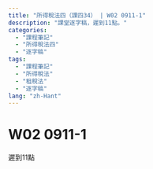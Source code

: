 ```yaml
---
title: "所得稅法四（課四34） | W02 0911-1"
description: "課堂逐字稿，遲到11點。"
categories:
  - "課程筆記"
  - "所得稅法四"
  - "逐字稿"
tags:
  - "課程筆記"
  - "所得稅法"
  - "租稅法"
  - "逐字稿"
lang: "zh-Hant"
---
```


# W02 0911-1

遲到11點


<!-- 


法規名稱：	中華民國憲法 EN
法規類別：	憲法
※如已配合行政院組織改造，公告變更管轄或停止辦理業務之法規條文，請詳見沿革
第 143 條
第1項：中華民國領土內之土地屬於國民全體。人民依法取得之土地所有權，應受法律之保障與限制。私有土地應照價納稅，政府並得照價收買。
第2項：附著於土地之礦，及經濟上可供公眾利用之天然力，屬於國家所有，不因人民取得土地所有權而受影響。
第3項：土地價值非因施以勞力資本而增加者，應由國家徵收土地增值稅，歸人民共享之。
第4項：國家對於土地之分配與整理，應以扶植自耕農及自行使用土地人為原則，並規定其適當經營之面積。


 -->


<!-- 

德國民法的價值決定：房地合一，房屋是土地的重要組成部分

所謂重要組成部分，並非因其「價值」，而是因其：非毀損滅失不得分離

 -->


<!-- 



立法者的價值決定，可以，但是要說明理由，不可以恣意（立法理由寫：黨團協商通過。師：這是密室交易嗎？立法者恣意的區別對待，並非「理由」）

1. 





 -->


<!-- 

《所得稅法》中，土地免課所得稅，並非「稅捐優惠」，而是「分離課稅」



 -->


<!-- 

重要成分跟哪些非重要的成分尤其是房屋 各位在學民房的時候房屋裡面 你可能蓋那個整個烤漆你在外面做油漆的 那個叫重要成分結果你房屋上面裝一個可以被拆卸下來的比如說你是作為居住的住宅使用的話你裡面應該會需要一些所謂的那個儲碼 扣痕的那些設備你需要有這個東西，可以被簡單拆卸下來的時候不需要改編起物理上的性質就可以將其分離掉這個我們就把它叫做非重要的成分我就花了許多時間去跟各位講這件事情民法的價值決定我們的稅法的價值決定也就是稅捐立法者如何面對不動產課稅一樣 我們也是跟民法一樣的價值決定我們的不動產的財產稅我們的房屋跟土地是分開課稅房屋跟土地是分開來的所以我們有房屋稅我們有土地稅這個就是一個價值決定這個價值決定在德國聯邦憲法委員會在做平等原則審查的時候這個叫做價值要有連貫性你不能隨便跳動就是說你前面這樣分開後面就決定又合在一起可以 但是你總是要說一個正當理由這樣各位聽得懂嗎你前後做法不一樣比如說我今天開始昨天上課的時候我跟各位同學講今天只要大家來有考試一律80分結果下一次老師覺得我這樣不對我看各位同學看起來沒有很認真的樣子好 我們就看考試的時候如果你有寫我給你60分沒有的話就給你不及格同學們你就會質疑說柯老師你怎麼講話前後不一樣你明明上一次禮拜的時候就說你只要來參加考試一律80分結果現在又跟我講說你可能會當掉我你總是要給我說個理由說個理由要有正當理由纔可以吧我說老師我不說我心情不好所以我就可以用這種方式當然不行立法者總要說一個理由你告訴我你前面房地分立的價值決定跟現在房地合一的價值決定這個都是立法者應該要說明的對吧你沒說明沒說明當然不代表你沒有正當理由不過你的說明不清楚基本上我就會從你的立法理由裡面去看你到底有沒有正常的去說明講白一點之後你今天在做憲法審查的時候其實就是要看立法理由所以我們之後會跟各位去談我們在稅法的立法裡面很多喬文他的立法理由你知道他怎麼寫嗎按照黨團協商條文通過按照國民黨團建議條文通過這個在我來看你不要讓我當大法官你讓我大法官就是告訴我一件事你這個沒有正當理由所以他們最好我也不會去拿這個就叫做制裔就是立法者不是最大立法者你今天告訴我價值決定轉換的時候你也要有一個正當理由說明你連立法理由好歹說個像樣的理由你都懶得說就直接寫一句話按照黨團協商條文通過或者是按照某一個黨建議的條文通過這個不叫理由那個叫結論對嗎司法院大法官可不可以審查這個當然可以你再怎麼尊重立法行程你也不能隨便這樣亂搞這個叫立法程序這個最基本的說理的道理而已所以立法程序重不重要當然重要我們今天不是因為我們學風法我們就認為說程序上這個是一個很簡單的立法者不代表它最大立法者當然要遵守憲法上的基本價值這個價值就是你前面做了一個房地分立的價值決定到你後來你105年你要做一個房地合一的價值決定你要說理當然我如果給各位說理我真的會給各位說理就是說房地合一來計價這個是交易實務的常態對嗎你去買房子的時候難道你去買房子通常就說你看一看這房子不錯喔請問多少錢跟你講一坪多少如果到時候因為他在講這個一坪只是算房屋裡面的土地沒算要另外再付錢當然這個就會有你就會講一件事情就是說房地合一交易這個基本上是常態我們只是為了在民法上為了要遞解因為民法做了一個價值決定就是房地分立所以我們在司法契約上我們就一定要訂兩份契約書德國不用因為房屋本來就從物理上不可能從土地分離除非你將來有辦法再計算房屋蓋一個空中樓格跟土地完全分離不然的話房地合一纔是正確的一個立法者的價值決定我們過去的價值決定基本上是錯誤的就這樣而已好我們來看一下我們房地的稅法的立法由於我們從不動產的財產稅一樣它還是房地分立然後到所得稅一樣它還是房地分立所以房屋課財產交易所得因為房屋不是土地所以我們的土地就用土地增值稅去課因此在我們的所得稅法第4條的第1項第16款的規定裡面土地不課徵所得稅這個不課徵土地的交易的所得稅首先第一個它的法律性質不應該被理解為叫稅捐優惠它正確的理解是你要把它跟土地增值稅合併來看這個叫法律體系這個叫體系解釋法也就是說它看起來似乎是一種稅捐優惠的規定其實是分離課稅的價值決定這樣各位聽得懂這個意思嗎就是說因為我已經就土地的部分令定利稅法的規定已經有課徵土地增值稅這個是一種價值決定我們把土地從所得稅裡面分離出來獨立去課徵獨立去課徵土地增值稅這是一個立法者做出來的價值決定我們先不且不講它對或錯這個就是它做的一個價值立法理由它就這樣寫所以土地免增所得稅本質上不應該被理解為叫稅捐優惠這樣各位聽得懂嗎它是一個分離課稅的價值決定因此我們分離課稅把它拉出去去做土地增值稅土地增值稅的課稅那麼被課與一個實價課稅的任務它就會把那個重責大任落在土地增值稅上而不是落在個人中的所得稅或是所得稅上隱匿事業所得稅上這個是各位你要聽就是說我們通過法規法它雖然那個文字文字有一些讓你會覺得它是稅捐優惠這也是我對實務上特別是我們的稽徵實務就是行政的稽徵機關實務司法實務還比較不會有這個問題司法我就是講法院因為法院通常會去看立法理由但我們稽徵機關的實務有時候它會看文字它就會直接講免增所得稅這樣就說稅捐優惠不是你要背後你要正確理解的話你往往你要看立法理由立法理由怎麼寫這個會決定所以我才會剛剛就跟各位講說你寫一個黨團協商條文通過那是什麼立法都不叫理由你好歹好歹法案法案出去之前你真的是做黨團協商好不好那沒關係你總是要說個理說理你這兩黨都沒什麼人產或是你當時候不管三黨或四黨一直下去做協商最後面協調出來的結果你好歹寫個理由說我們在這個地方我們基於什麼樣的一個考慮所以我們做這樣一個決定價值的決定你好歹要說一點理由你直接就給我立法理由你寫一個黨團協商條文通過那你就是跟我講說民主政治就是用這種密室交易大家交換過就好了不是這樣這個根本在司法我們做規範憲法審查來講我個人認為這個是立法者自義的區別對待立法者自義的區別對待那這個是沒理由就等於是同學們你在考試考完以後你來問我說柯老師你這題為什麼只答我分數只有70分我跟你講我的決定這沒有理由你說就是我了不然你是要怎樣不是我說這樣如果是這樣這不叫決定對不起那個就不叫理由那個就只是結論告訴你而已所以我們來看一下土地資本跟土地課稅的我們現在目前的現況就是說在民國105年以前我們的土地稅法對不起我們的所得稅法第4條第1項第168這個個人跟營利事業買賣土地這個部分我們把它分開來但只有土地的部分而已所以土地的部分是改課土地增值稅那麼房屋的部分就繼續留在所得稅裡面所以房屋算14條第1項第7款的房屋就是算財產交易所得然後如果是營利事業那它就算營利事業的所得之一再分成它是業內或業外收入這個差別而已通常一般是業外因為除非你是以買賣不動產為專業不然一般營利事業不是以買賣不動產為專業他們通常就是廠房出售這個時候它不會是它的業內收入通常就是業外的收入而計算入這個所得稅法裡面的所得就這樣而已所以這個我們就稱之為叫舊制就以105年作為時間點的區隔我們在105年以前的稅捐的立法者的價值決定是房地分立土地不課所得稅只課土增稅這個叫價值決定所以這裡面我們歸納出來有兩個價值決定第一個房地分開財產稅、所得稅都是如此財產稅是這樣所得稅也是如此所得稅裡面我們對土地這個部分我們不課徵所得稅也就是我們不課財產交易所得因為在立法理由裡面它也有說明瞭就已經有課徵土地增值稅為了避免重複課稅所以它就不再課徵所得稅因此這個背後的意義性知識它是分離課稅立法者做了一個價值決定我對它只做一次性課稅那就是用土地增值稅來課它那麼我們就不再課所得稅但房屋還是留在所得稅裡面再進入是個人的中和所得稅作為其中的財產交易所得的類型或者是營利事業的所得再來用營利事業所得稅來課稅這個我們就稱之為叫救治這裡面的一個價值決定大致上如此各位明白了現況以後我們回過頭來談這個價值決定有許多的食物界跟學界的人來幫它辯護說這個價值決定是對的而且看起來似乎是憲法制憲的時候條文給立法者的誡命讓立法者必須要這樣行程他們主張土地增值稅具有憲法未接的效力不容由立法者任意加以更動來源從哪裡來呢從我們憲法一四三條第3項規定憲法一四三條第3項土地價值非因施以勞力資本而增加者因有國家徵收土地增值稅用了土地增值稅這個字眼所以萬文生義就覺得我也懂中文我也讀過憲法既然這樣這個就叫憲法未接效力所以土地增值稅具有憲法未接效力然後立法者不能亂動。這個還不是我隨便讓他說我就聽到有人這樣子講我們當然不要特別指說是誰講不然這樣各位會覺得跟老師在上課說你講他怎樣怎樣講話不太好我就說有人這樣子或約有人這樣說土地增值稅具有憲法未接效力立法者不能任意的去更動這樣的一個土地增值稅因此它是具憲法未接效力立法者的立法行程自由也受到這個土地增值稅的立法的規範的拘束這個是143條的第3項規定我順帶講一下143條第1項看起來好像就像我們的地價稅的憲法未接效力規定照這個邏輯因為在143條同樣是143條的第1項中華民國領土那支土地屬於國民全體人民依法取得這土地所有權應受法律之保障與限值第三句法143條第1項第三句私有土地應造價納稅這個時候他沒有講地價稅他只有講應造價納稅但當然偶爾就會有人說你看我們地價稅也是有憲法未接的因為143條第1項第三句是規定就有期待要造價納稅只是他沒有用地價稅這個名聞而已沒有用這個名字當然就回過頭來你看143條第3項還明白講的叫做土地增值稅所以土地增值稅的憲法未接讓我們立法者不能隨便去動它就這樣就是這一種學說看法的形成也長期造成了大概我剛剛講一開始講就是50年間我們基本上土地增值稅就是沒有太大的變化尤其是在這個我們的整個土地稅制裡面就是所謂的前面那一句話就是造價申報造價納稅造價收買這個幾個看起來是像那種政治語言的宣示的這個東西往往變成是我們在行政實務上面他對這一些相關法律的一個理解的一個前提那我們先休息一下我們待會再來跟各位去講真的土地增值稅有憲法未接嗎是這樣嗎土地增值稅沒有違憲的問題嗎是這樣的問題我們先休息一下之後我們再來跟各位去談我國土地增值稅我個人認為違憲的一個非常重要的理由不是因為你放在憲法你就合憲不是因為憲法跟你規定叫土地增值稅這個名目所以立法者定了名目這樣就合憲只要名稱相同就合憲不是這樣這個我們休息完之後我們再來跟各位談我們的土地增值稅我個人認為是長期以來處於違反量能特殊原則的狀態當然它沒有被宣告違憲所以一直都是這個違憲狀態一直存在我們一直到民國105年的時候我們才真正的面對不動產纔有一個實價課稅的可能性立法上面也因此纔有可能去做實價課稅這個是我們跟各位去談稅制對臺灣的「有土斯有財」貢獻良多的一個很重要的一個背後的原因那我們先休息一下
 -->

<!-- 

我們對土地這個部分,我們不課徵所得稅,也就是我們不課財產交易所得 那因為在立法的理由裡面,他也有說明了,已經有課徵土地增值稅,為了避免重複課稅 所以他就不再課徵所得稅,因此這個背後的意義性知識 他是分離課稅,立法只做了一個價值決定,我對他只做一次性課稅 那就是用土地增值稅來課他 那麼我們就不再課所得稅,但房屋還是留在所得稅裡面 再進入是個人的綜合所得稅,作為其中的財產交易所得的類型 或者是營利事業的所得,再來用營利事業所得稅來課稅 這個我們就稱之為叫舊制,這裡面的一個價值決定,大致上如此 各位明白了現況以後,我們回過頭來談 這個價值決定,有許多的實務界跟學界的人來幫他辯護 說這個價值決定是對的,而且看起來似乎是憲法制憲的時候 條文給立法者的介密,讓立法者必須要這樣形成 他們主張土地增值稅具有憲法未接的效力 不容由立法者任意加以更動 來源從哪裡來呢?從我們憲法一至三條第3項規定 憲法一至三條第3項 土地價值非因施以勞力資本而增加 則應由國家徵收土地增值稅 用了土地增值稅這個字眼 所以萬聞生意就覺得我也懂中文,我也讀過憲法 那既然這樣,這個就叫憲法未接效力 所以土地增值稅具有憲法未接效力 然後立法者不能亂動 這個還不是我隨便亂說 我就聽到有人這樣子講 我們當然不要特別只說是誰講 不然這樣可不可以覺得柯老師在上課的時候 你講他怎樣怎樣講,不太好 我就說有人這樣子,或約有人這樣說 土地增值稅具有憲法未接效力 立法者不能任意的去更動這樣的一個土地增值稅 即使他是具憲法未接效力 立法者的立法行程自由 也受到這個土地增值稅的立法規範的拘束 這個是143條的第3條規定 那我順帶講一下,143條第1項 看起來好像就像我們的地價稅的憲法未接條文規定 如果照這個邏輯 因為在143條,同樣是143條的第1項 中華民國領土內之土地屬於國民權體 人民依法取得之土地所有權 應受法律之保障與限制 第三句,143條第1項第三句 私有土地應造價納稅 這個時候他沒有講地價稅 他只有講應造價納稅 但當然偶爾就會有人說 你看我們地價稅也是有憲法未接的 因為143條第1項第三句是規定 就有提到要造價納稅 只是他沒有用地價稅這個名文而已 沒有用這個名字  你看143條第3項都很明白講的叫做土地增值稅 所以土地增值稅的憲法未接 讓我們立法者不能隨便去動它 就這樣,這個就是這一種學說看法的形成 那也長期造成了 大概我剛剛講一開始講 就是50年間我們基本上土地增值稅 就是沒有太大的變化 尤其是在這個我們的整個土地稅制裡面 就是所謂的前面那一句話 就是造價申報、造價納稅、造價收買 這個幾個看起來是像那種政治語言的宣示的這個東西 往往變成是我們在行政事務上面 他對這一些相關法律的一個理解的一個前提 那我們先休息一下 我們待會再來跟各位去講 真的土地增值稅有憲法未接嗎 是這樣嗎 土地增值稅沒有違憲的問題嗎 是這樣的問題 我們先休息一下之後 我們再來跟各位去談我國土地增值稅 我個人認為違憲的一個非常重要的一個理由 不是因為你放在憲法你就合憲 不是因為憲法跟你規定叫土地增值稅 這個名目 所以立法者定的名目這樣就合憲 只要名稱相同就合憲 不是這樣 這個我們休息完之後 我們再來跟各位談 土地增值稅我個人認為是長期以來處於違反 違反量能特殊原則的狀態 當然他沒有被宣告違憲 所以一直都是這個違憲狀態一直存在 我們一直到民國105年的時候 我們才真正的面對不動產 才有一個實價特稅的可能性 立法上面也因此才有可能去做實價特稅 這個是我們跟各位去談 稅制對台灣的有土石有財 貢獻良多的一個很重要的一個背後的原因 我們先休息一下 請 這個 謝謝

 -->


<!-- 

提到憲法第43條第3項的規定 土地增值稅在這裡面除了出現這個稅務名稱以外 那麼從憲法位階給立法者一個界面 就是我除了委託你做立法行程以外 委託你做立法行程 它不是單純的一個方針條款 它是一個憲法界面 就是交給立法者 你要去負責通過你的立法行程去形成土地增值稅 這個稅務名稱 裡面有一個非常重要的界面的內容叫做 只要你的價值非因施以勞力資本而增加者 應該由國家來加以徵收 也就是說你土地增值稅 要對非因施以勞力資本而增加者 這個要在你的土地增值稅的課稅規範裡面 要有體現出來這樣一個這一層的意義 這個是憲法界面立法行程 那麼憲法交給立法者說 你在訂土地增值稅這個名稱的時候 這個名目的時候 你的土地增值稅裡面的課稅的立法精神裡面 要有這樣的一個非因施以勞力資本而增加的增值的部分 不是你自己改良 投入勞動力改良讓他增加的增值 純粹就是因為整個社會環境 讓你的價值有這樣增長的空間的話 那這個部分就應該要由我們的土地增值稅 要去對他增稅 然後讓全民來共享 因為稅捐本來就是由全民共享 如果我們在稅捐的定義裡面 它是一個非對價性的金錢給付 好 那首先我們先談一下憲法界面的內容 那麼首先當然還是先去談 143條跟第19條之間的關係 為什麼呢 因為剛剛講的這次那一種學說上 認為土地增值稅具有憲法位階效力 它主要的一個論述依據也是在講說 你看我們憲法143條第3項 明白的規定土地增值稅 它跟其他的稅只能從憲法第19條 人民依法律有納稅之義務 人民依法律有納稅之義務 這個就是立法形成 因為法律才決定你要納所得稅營業稅 或者是這個什麼菸酒稅 這個都是立法形成的 立法者有很大的立法形成空間 從憲法第19條來 然後土地增值稅就不一樣 它不太同 它跟別的東西 它具有特殊的意義 這種特殊的意義就叫做憲法明文規定 土地增值稅 所以這個名稱不能動 內容也要體現出非因勞力資本而增加 要由國家增稅的這樣一個意思 從這個法規辦 也就是憲法法規辦的位階裡面 去先凸顯出來土地增值稅的意義 然後當然接下來再進一步去講 土地增值稅這個我們立法者不能隨便亂動 因此我們立法者只能另外想辦法 在土地增值稅以外 去另外訂立一些相關的土地的稅負 不能夠去動這樣土地增值稅 這個是其實在民國103年的時候 因為當時候台灣就 我剛剛跟各位講 其實就不動產實在跳躍 那個價格跳太快了 所以國家就 國家當然就是指財政部 財政部就想要出手去阻止這件事情 因此他先從一個叫特消稅 特種勞務及貨物稅條例裡面 他先將短期交易 把不動產的短期交易 把它稱之為叫特種貨物 特種貨物 特消稅 可以特種效果稅 其實一般來講 這種立法技術是滿怪異的 簡單來講就是說 不動產它就是一個 你可以自住 你也可以提供給別人居住 你也可以作為投資的標的 那作為不動產 作為一個投資標的 你只要是短期交易的 那我就透過特消稅的課徵 我課一15% 一年內15% 兩年內10% 而且是按總價去做計算 所以他先透過特消稅的課稅 希望能抑制投機交易行為 這個是我們 10 這個就是特種貨物稅 給勞務稅條例 我們應該 那個好像是100年左右的時候的 一個立法的 一個特種貨物給勞務稅條例 特種特消稅 它其實在立法技術上 是一個滿怪異的立法 就是說貨物其實本身概念上 不被認為包含不動產 那你把不動產列為貨物的範圍 這本來就很奇怪 另外第二個就是 不動產你只有短期交易的 才是特種貨物 不然的話你長期就不算 這個是一種在立法機構 或是市議學上 我們很難幫他們去 怎麼去解釋 好那沒辦法 立法者就過了這個條文 其實講白一點 立法院又懂什麼 就是財政部送進 通常只要當時候 行政跟立法 他們都是同一個黨的話 執政的話 通常大概不會有問題 所以通常就是 過了用 短期房屋交易 被認為是特種貨物 因此我們就一開始 課了一個特消稅 這種特消稅其實你看 你只要持有超過兩年以上 你就不叫特種貨物 講白一點 不動產既然可以貸款 那我只要撐過兩年 就不叫特種貨物 就不會被課特消稅 所以當時的特消稅 基本上課到的都是 講白一點就是 第一個 他不知道有這個法律規定 還真的有 你很難想像 法律這樣通過 因為這很簡單嘛 我平常在工作 我怎麼會知道法律 訂了一個叫 特種貨物集團物稅銷售條例 我怎麼會知道 而且他是針對兩年 所以老師自己就碰過 我去南區國稅局上課的時候 就碰過那個房課的課長 自己就跟我講 他說有一位 他們轄區內的納稅人是這樣 他以為他兒子在成大 不是 他以前在台北念書 他會計系畢業以後 他以為他會回台南去工作 至少面試會在台南的 會計師事務所 結果他跟我講說 沒有啊 他兒子畢業以後 想說留在台北工作 留在台北工作 他就不回來 他本身那個房子 本來就是想要讓兒子 回來台南工作的時候 讓他可以在那個地方居住 結果不回來 不回來他就把它賣掉 賣掉 一年內賣掉 15% 用總價去算 所以他那一棟房子 假設我們就用1000萬算 因為一般來講 我們用九成貸款 你100萬貸 買1000萬的房子 結果買完以後 不到半年 你又把它賣出去 我們用1000萬去算15% 你總共要繳150萬的特效稅 這樣對嗎 這樣各位可以清楚嗎 你要繳150萬特效稅 那因為你應申報未申報 因為他根本不知道 有這個法律規定 所以他就是連補貸罰一倍 150加150萬 300萬 所以這個媽媽 她拿100萬去買房子 以為 真心以為 她兒子畢業了就要回家 其實她兒子是出去就丟掉 回來算撿到 因為我自己也是這樣 我自己也是這樣 出去就丟掉 回來算撿到 就是這樣 好 結果呢 回去 突然發現 蛤 回到家要被補 150再加150萬罰款 他當初投入本金是100萬 所以現在要想辦法去借錢 想辦法去借錢 連補都還不夠 所以他整個全部投入 我跟各位講 如果當時候他來找我 我一定幫他申請釋憲 你一定讓他罰 而且一路輸 就打訴訟 行政訴訟 然後一路輸 其實要趕快輸 簡單來講 就趕快跑完窮盡究竟程序 這個就是最典型的繳紗 我沒有找繳紗稅 這個很難找到例子 除了憲判之一 三年憲判之十一號 那個繼承權的繳紗的案例以外 我們好不容易我們教學術 我們做學術的 我們都好想要找一些繳紗稅案例 結果都找不太容易找得到 我跟你講特效稅 就是一個很典型的繳紗 你個案裡面你投入100萬來講 我不要說有沒有賺錢 你1000萬買的房子 後來賣出去 根據那個法務課長給我的訊息是 台南不動產沒有什麼賺錢 因為那時候根本還沒有台積電 說要去南課設廠 所以他是850萬賣出去

 -->